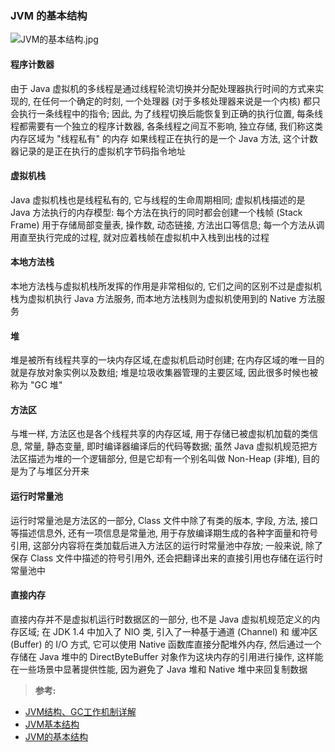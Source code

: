 ### JVM 的基本结构
![JVM的基本结构.jpg](http://ww1.sinaimg.cn/large/d8f31fa4gy1g8lhavnjnbj20d50d60ud.jpg)  

#### 程序计数器
由于 Java 虚拟机的多线程是通过线程轮流切换并分配处理器执行时间的方式来实现的, 在任何一个确定的时刻, 一个处理器 (对于多核处理器来说是一个内核) 都只会执行一条线程中的指令; 因此, 为了线程切换后能恢复到正确的执行位置, 每条线程都需要有一个独立的程序计数器, 各条线程之间互不影响, 独立存储, 我们称这类内存区域为 "线程私有" 的内存
如果线程正在执行的是一个 Java 方法, 这个计数器记录的是正在执行的虚拟机字节码指令地址

#### 虚拟机栈
Java 虚拟机栈也是线程私有的, 它与线程的生命周期相同; 虚拟机栈描述的是 Java 方法执行的内存模型: 每个方法在执行的同时都会创建一个栈帧 (Stack Frame) 用于存储局部变量表, 操作数, 动态链接, 方法出口等信息; 每一个方法从调用直至执行完成的过程, 就对应着栈帧在虚拟机中入栈到出栈的过程

#### 本地方法栈
本地方法栈与虚拟机栈所发挥的作用是非常相似的, 它们之间的区别不过是虚拟机栈为虚拟机执行 Java 方法服务, 而本地方法栈则为虚拟机使用到的 Native 方法服务

#### 堆
堆是被所有线程共享的一块内存区域,在虚拟机启动时创建; 在内存区域的唯一目的就是存放对象实例以及数组; 堆是垃圾收集器管理的主要区域, 因此很多时候也被称为 "GC 堆"

#### 方法区
与堆一样, 方法区也是各个线程共享的内存区域, 用于存储已被虚拟机加载的类信息, 常量, 静态变量, 即时编译器编译后的代码等数据; 虽然 Java 虚拟机规范把方法区描述为堆的一个逻辑部分, 但是它却有一个别名叫做 Non-Heap (非堆), 目的是为了与堆区分开来

#### 运行时常量池
运行时常量池是方法区的一部分, Class 文件中除了有类的版本, 字段, 方法, 接口等描述信息外, 还有一项信息是常量池, 用于存放编译期生成的各种字面量和符号引用, 这部分内容将在类加载后进入方法区的运行时常量池中存放; 一般来说, 除了保存 Class 文件中描述的符号引用外, 还会把翻译出来的直接引用也存储在运行时常量池中

#### 直接内存
直接内存并不是虚拟机运行时数据区的一部分, 也不是 Java 虚拟机规范定义的内存区域; 在 JDK 1.4 中加入了 NIO 类, 引入了一种基于通道 (Channel) 和 缓冲区 (Buffer) 的 I/O 方式, 它可以使用 Native 函数库直接分配堆外内存, 然后通过一个存储在 Java 堆中的 DirectByteBuffer 对象作为这块内存的引用进行操作, 这样能在一些场景中显著提供性能, 因为避免了 Java 堆和 Native 堆中来回复制数据

>**参考:**
- [JVM结构、GC工作机制详解](https://blog.csdn.net/tonytfjing/article/details/44278233)
- [JVM基本结构](https://www.jianshu.com/p/10091e2a6800)
- [JVM的基本结构](https://blog.csdn.net/sicofield/article/details/78473836)
